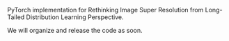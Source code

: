 PyTorch implementation for Rethinking Image Super Resolution from Long-Tailed Distribution Learning Perspective.

We will organize and release the code as soon.
